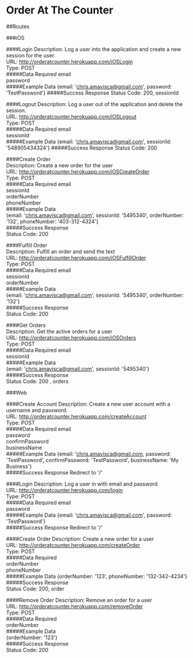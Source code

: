 Order At The Counter
===
##Routes

###iOS

####Login
Description: Log a user into the application and create a new session for the user.  
URL: http://orderatcounter.herokuapp.com/iOSLogin  
Type: POST  
#####Data Required
email  
password  
#####Example Data
{email: 'chris.amavisca@gmail.com', password: 'TestPassword'} 
#####Success Response
Status Code: 200, sessionId 

####Logout
Description: Log a user out of the application and delete the session.  
URL: http://orderatcounter.herokuapp.com/iOSLogout  
Type: POST  
#####Data Required
email  
sessionId  
#####Example Data
{email: 'chris.amavisca@gmail.com', sessionId: '548905434324'} 
#####Success Response
Status Code: 200  

####Create Order  
Description: Create a new order for the user  
URL: http://orderatcounter.herokuapp.com/iOSCreateOrder  
Type: POST  
#####Data Required
email  
sessionId  
orderNumber  
phoneNumber  
#####Example Data  
{email: 'chris.amavisca@gmail.com', sessionId: '5495340', orderNumber: '132', phoneNumber: '403-312-4324'}  
#####Success Response  
Status Code: 200 

####Fulfill Order  
Description: Fulfill an order and send the text  
URL: http://orderatcounter.herokuapp.com/iOSFulfillOrder  
Type: POST  
#####Data Required
email  
sessionId  
orderNumber  
#####Example Data  
{email: 'chris.amavisca@gmail.com', sessionId: '5495340', orderNumber: '132'}  
#####Success Response  
Status Code: 200 

####Get Orders  
Description: Get the active orders for a user   
URL: http://orderatcounter.herokuapp.com/iOSOrders  
Type: POST  
#####Data Required
email  
sessionId  
#####Example Data  
{email: 'chris.amavisca@gmail.com', sessionId: '5495340'}  
#####Success Response  
Status Code: 200 , orders


###Web

####Create Account
Description: Create a new user account with a username and password.  
URL: http://orderatcounter.herokuapp.com/createAccount  
Type: POST  
#####Data Required
email  
password  
confirmPassword  
businessName  
#####Example Data
{email: 'chris.amavisca@gmail.com, password: 'TestPassword', confirmPassword: 'TestPassword', businessName: 'My Business'}  
#####Success Response
Redirect to '/'  

####Login
Description: Log a user in with email and password  
URL: http://orderatcounter.herokuapp.com/login  
Type: POST  
#####Data Required
email  
password  
#####Example Data
{email: 'chris.amavisca@gmail.com', password: 'TestPassword'}  
#####Success Response
Redirect to '/'  

####Create Order
Description: Create a new order for a user  
URL: http://orderatcounter.herokuapp.com/createOrder  
Type: POST  
#####Data Required  
orderNumber  
phoneNumber  
#####Example Data
{orderNumber: '123', phoneNumber: '132-342-4234'}  
#####Success Response  
Status Code: 200, order

####Remove Order
Description: Remove an order for a user  
URL: http://orderatcounter.herokuapp.com/removeOrder  
Type: POST  
#####Data Required  
orderNumber  
#####Example Data  
{orderNumber: '123'}  
#####Success Response  
Status Code: 200
